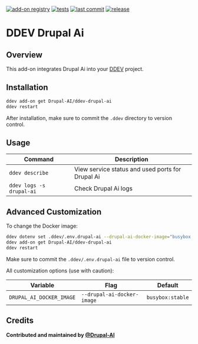 [![add-on registry](https://img.shields.io/badge/DDEV-Add--on_Registry-blue)](https://addons.ddev.com)
[![tests](https://github.com/Drupal-AI/ddev-drupal-ai/actions/workflows/tests.yml/badge.svg?branch=main)](https://github.com/Drupal-AI/ddev-drupal-ai/actions/workflows/tests.yml?query=branch%3Amain)
[![last commit](https://img.shields.io/github/last-commit/Drupal-AI/ddev-drupal-ai)](https://github.com/Drupal-AI/ddev-drupal-ai/commits)
[![release](https://img.shields.io/github/v/release/Drupal-AI/ddev-drupal-ai)](https://github.com/Drupal-AI/ddev-drupal-ai/releases/latest)

# DDEV Drupal Ai

## Overview

This add-on integrates Drupal Ai into your [DDEV](https://ddev.com/) project.

## Installation

```bash
ddev add-on get Drupal-AI/ddev-drupal-ai
ddev restart
```

After installation, make sure to commit the `.ddev` directory to version control.

## Usage

| Command | Description |
| ------- | ----------- |
| `ddev describe` | View service status and used ports for Drupal Ai |
| `ddev logs -s drupal-ai` | Check Drupal Ai logs |

## Advanced Customization

To change the Docker image:

```bash
ddev dotenv set .ddev/.env.drupal-ai --drupal-ai-docker-image="busybox:stable"
ddev add-on get Drupal-AI/ddev-drupal-ai
ddev restart
```

Make sure to commit the `.ddev/.env.drupal-ai` file to version control.

All customization options (use with caution):

| Variable | Flag | Default |
| -------- | ---- | ------- |
| `DRUPAL_AI_DOCKER_IMAGE` | `--drupal-ai-docker-image` | `busybox:stable` |

## Credits

**Contributed and maintained by [@Drupal-AI](https://github.com/Drupal-AI)**
